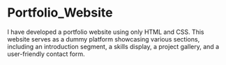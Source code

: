 # Portfolio_Website
I have developed a portfolio website using only HTML and CSS. This website serves as a dummy platform showcasing various sections, including an introduction segment, a skills display, a project gallery, and a user-friendly contact form.
